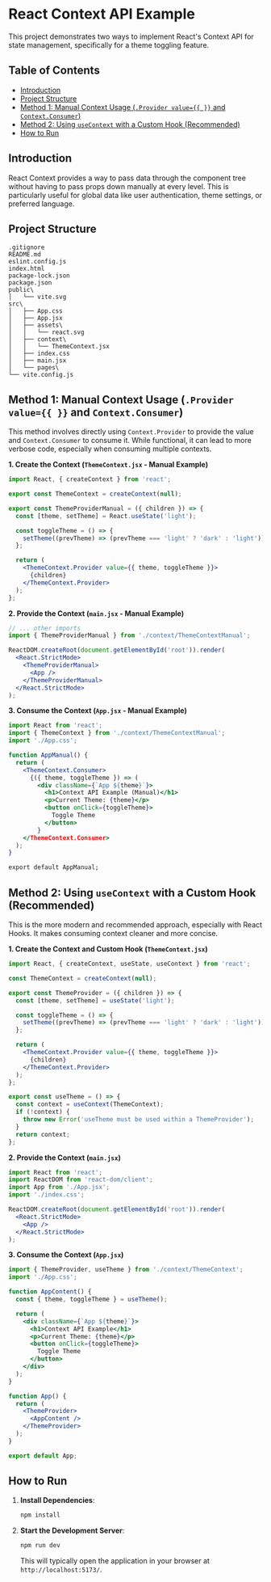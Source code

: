 # React Context API Example

This project demonstrates two ways to implement React's Context API for state management, specifically for a theme toggling feature.

## Table of Contents

- [Introduction](#introduction)
- [Project Structure](#project-structure)
- [Method 1: Manual Context Usage (`.Provider value={{ }}` and `Context.Consumer`)](#method-1-manual-context-usage-provider-value--and-contextconsumer)
- [Method 2: Using `useContext` with a Custom Hook (Recommended)](#method-2-using-usecontext-with-a-custom-hook-recommended)
- [How to Run](#how-to-run)

## Introduction

React Context provides a way to pass data through the component tree without having to pass props down manually at every level. This is particularly useful for global data like user authentication, theme settings, or preferred language.

## Project Structure

```
.gitignore
README.md
eslint.config.js
index.html
package-lock.json
package.json
public\
│   └── vite.svg
src\
│   ├── App.css
│   ├── App.jsx
│   ├── assets\
│   │   └── react.svg
│   ├── context\
│   │   └── ThemeContext.jsx
│   ├── index.css
│   ├── main.jsx
│   └── pages\
└── vite.config.js
```

## Method 1: Manual Context Usage (`.Provider value={{ }}` and `Context.Consumer`)

This method involves directly using `Context.Provider` to provide the value and `Context.Consumer` to consume it. While functional, it can lead to more verbose code, especially when consuming multiple contexts.

**1. Create the Context (`ThemeContext.jsx` - Manual Example)**

```jsx:src/context/ThemeContextManual.jsx
import React, { createContext } from 'react';

export const ThemeContext = createContext(null);

export const ThemeProviderManual = ({ children }) => {
  const [theme, setTheme] = React.useState('light');

  const toggleTheme = () => {
    setTheme((prevTheme) => (prevTheme === 'light' ? 'dark' : 'light'));
  };

  return (
    <ThemeContext.Provider value={{ theme, toggleTheme }}>
      {children}
    </ThemeContext.Provider>
  );
};
```

**2. Provide the Context (`main.jsx` - Manual Example)**

```jsx:src/main.jsx
// ... other imports
import { ThemeProviderManual } from './context/ThemeContextManual';

ReactDOM.createRoot(document.getElementById('root')).render(
  <React.StrictMode>
    <ThemeProviderManual>
      <App />
    </ThemeProviderManual>
  </React.StrictMode>
);
```

**3. Consume the Context (`App.jsx` - Manual Example)**

```jsx:src/AppManual.jsx
import React from 'react';
import { ThemeContext } from './context/ThemeContextManual';
import './App.css';

function AppManual() {
  return (
    <ThemeContext.Consumer>
      {({ theme, toggleTheme }) => (
        <div className={`App ${theme}`}>
          <h1>Context API Example (Manual)</h1>
          <p>Current Theme: {theme}</p>
          <button onClick={toggleTheme}>
            Toggle Theme
          </button>
        }
    </ThemeContext.Consumer>
  );
}

export default AppManual;
```

## Method 2: Using `useContext` with a Custom Hook (Recommended)

This is the more modern and recommended approach, especially with React Hooks. It makes consuming context cleaner and more concise.

**1. Create the Context and Custom Hook (`ThemeContext.jsx`)**

```jsx:src/context/ThemeContext.jsx
import React, { createContext, useState, useContext } from 'react';

const ThemeContext = createContext(null);

export const ThemeProvider = ({ children }) => {
  const [theme, setTheme] = useState('light');

  const toggleTheme = () => {
    setTheme((prevTheme) => (prevTheme === 'light' ? 'dark' : 'light'));
  };

  return (
    <ThemeContext.Provider value={{ theme, toggleTheme }}>
      {children}
    </ThemeContext.Provider>
  );
};

export const useTheme = () => {
  const context = useContext(ThemeContext);
  if (!context) {
    throw new Error('useTheme must be used within a ThemeProvider');
  }
  return context;
};
```

**2. Provide the Context (`main.jsx`)**

```jsx:src/main.jsx
import React from 'react';
import ReactDOM from 'react-dom/client';
import App from './App.jsx';
import './index.css';

ReactDOM.createRoot(document.getElementById('root')).render(
  <React.StrictMode>
    <App />
  </React.StrictMode>
);
```

**3. Consume the Context (`App.jsx`)**

```jsx:src/App.jsx
import { ThemeProvider, useTheme } from './context/ThemeContext';
import './App.css';

function AppContent() {
  const { theme, toggleTheme } = useTheme();

  return (
    <div className={`App ${theme}`}>
      <h1>Context API Example</h1>
      <p>Current Theme: {theme}</p>
      <button onClick={toggleTheme}>
        Toggle Theme
      </button>
    </div>
  );
}

function App() {
  return (
    <ThemeProvider>
      <AppContent />
    </ThemeProvider>
  );
}

export default App;
```

## How to Run

1.  **Install Dependencies**:

    ```bash
    npm install
    ```

2.  **Start the Development Server**:

    ```bash
    npm run dev
    ```

    This will typically open the application in your browser at `http://localhost:5173/`.
